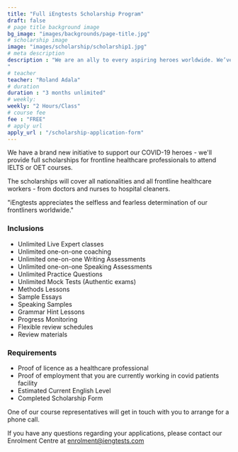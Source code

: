 ```yaml
---
title: "Full iEngtests Scholarship Program"
draft: false
# page title background image
bg_image: "images/backgrounds/page-title.jpg"
# scholarship image
image: "images/scholarship/scholarship1.jpg"
# meta description
description : "We are an ally to every aspiring heroes worldwide. We’ve helped thousands of professionals obtain their score requirement. And, we are a home to those who take heroic actions every day and live the community by example; we are here to make iEngtests heroes of the future. We’re here today, we’ll be here tomorrow. iEngtests for the heroes! 
"
# teacher
teacher: "Roland Adala"
# duration
duration : "3 months unlimited"
# weekly:
weekly: "2 Hours/Class"
# course fee
fee : "FREE"
# apply url
apply_url : "/scholarship-application-form"
---
```


We have a brand new initiative to support our COVID-19 heroes - we'll provide full scholarships for frontline healthcare professionals to attend IELTS or OET courses.

The scholarships will cover all nationalities and all frontline healthcare workers - from doctors and nurses to hospital cleaners.

"iEngtests appreciates the selfless and fearless determination of our frontliners worldwide."</p>

### Inclusions


* Unlimited Live Expert classes
* Unlimited one-on-one coaching
* Unlimited one-on-one Writing Assessments
* Unlimited one-on-one Speaking Assessments
* Unlimited Practice Questions
* Unlimited Mock Tests (Authentic exams)
* Methods Lessons
* Sample Essays
* Speaking Samples
* Grammar Hint Lessons
* Progress Monitoring
* Flexible review schedules
* Review materials

### Requirements

* Proof of licence as a healthcare professional
* Proof of employment that you are currently working in covid patients facility
* Estimated Current English Level
* Completed Scholarship Form

One of our course representatives will get in touch with you to arrange for a phone call.

If you have any questions regarding your applications, please contact our Enrolment Centre at [enrolment@iengtests.com](mailto:enrolment@iengtests.com)
